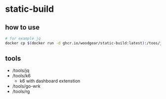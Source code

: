 # static-build
## how to use
```bash
# for example jq
docker cp $(docker run -d ghcr.io/woodgear/static-build:latest):/toos/jq ./
```
## tools
- /tools/jq
- /tools/k6 
  - k6 with dashboard extenstion
- /tools/go-wrk
- /tools/rg